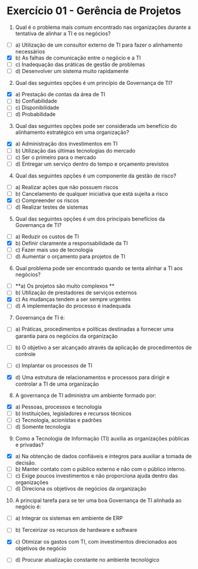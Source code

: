 # Exercício 01 - Gerência de Projetos


1. Qual é o problema mais comum encontrado nas organizações durante a tentativa de alinhar a TI e os negócios?
* [ ] a) Utilização de um consultor externo de TI para fazer o alinhamento necessários
* [x]  b) As falhas de comunicação entre o negócio e a TI
* [ ] c) Inadequação das práticas de gestão de problemas
* [ ] d)  Desenvolver um sistema muito rapidamente

2. Qual das seguintes opções é um princípio de Governança de TI?

* [x]  a) Prestação de contas da área de TI 
* [ ]  b) Confiabilidade
* [ ]  c) Disponibilidade
* [ ]  d) Probabilidade

3. Qual das seguintes opções pode ser considerada um benefício do alinhamento estratégico em uma organização?

* [x]  a) Administração dos investimentos em TI
* [ ]  b) Utilização das últimas tecnologias do mercado
* [ ]  c) Ser o primeiro para o mercado
* [ ] d)  Entregar um serviço dentro do tempo e orçamento
previstos

4. Qual das seguintes opções é um componente da gestão de risco?

* [ ]  a) Realizar ações que não possuem riscos
* [ ]  b) Cancelamento de qualquer iniciativa que está sujeita a
risco
* [x]  c) Compreender os riscos
* [ ]  d) Realizar testes de sistemas

5. Qual das seguintes opções é um dos principais benefícios da Governança de TI?

* [ ]  a) Reduzir os custos de TI
* [x]  b) Definir claramente a responsabilidade da TI
* [ ]  c) Fazer mais uso de tecnologia
* [ ] d) Aumentar o orçamento para projetos de TI

6. Qual problema pode ser encontrado quando se
tenta alinhar a TI aos negócios?

* [ ]  **a) Os projetos são muito complexos **
* [ ]  b) Utilização de prestadores de serviços externos
* [x]  c) As mudanças tendem a ser sempre urgentes
* [ ]  d) A implementação do processo é inadequada

7. Governança de TI é:

* [ ]  a) Práticas, procedimentos e políticas destinadas a fornecer uma garantia para os negócios da organização
* [ ] b) O objetivo a ser alcançado através da aplicação de procedimentos de controle
* [ ] c)  Implantar os processos de TI
* [x] d) Uma estrutura de relacionamentos e processos para dirigir e controlar a TI de uma organização


8. A governança de TI administra um ambiente formado por:

* [x]  a) Pessoas, processos e tecnologia
* [ ]  b) Instituições, legisladores e recursos técnicos
* [ ]  c) Tecnologia, acionistas e padrões
* [ ] d)  Somente tecnologia

9. Como a Tecnologia de Informação (TI) auxilia as organizações públicas e privadas?

* [x]  a) Na obtenção de dados confiáveis e íntegros para auxiliar a tomada de decisão.
* [ ]  b) Manter contato com o público externo e não com o público interno.
* [ ]  c) Exige poucos investimentos e não proporciona ajuda dentro das organizações
* [ ] d) Direciona os objetivos de negócios da organização

10. A principal tarefa para se ter uma boa Governança de TI alinhada ao negócio é:

* [ ]  a) Integrar os sistemas em ambiente de ERP
* [ ]  b) Terceirizar os recursos de hardware e software
* [x]  c) Otimizar os gastos com TI, com investimentos direcionados aos objetivos de negócio
* [ ] d)  Procurar atualização constante no ambiente tecnológico


